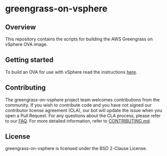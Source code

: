 

# greengrass-on-vsphere

## Overview
This repository contains the scripts for building the AWS Greengrass on vSphere
OVA image.

## Getting started
To build an OVA for use with vSphere read the instructions [here](packer/README.md).

## Contributing

The greengrass-on-vsphere project team welcomes contributions from the community. If you wish to contribute code and you have not
signed our contributor license agreement (CLA), our bot will update the issue when you open a Pull Request. For any
questions about the CLA process, please refer to our [FAQ](https://cla.vmware.com/faq). For more detailed information,
refer to [CONTRIBUTING.md](CONTRIBUTING.md).

## License
greengrass-on-vsphere is licensed under the BSD 2-Clause License.
